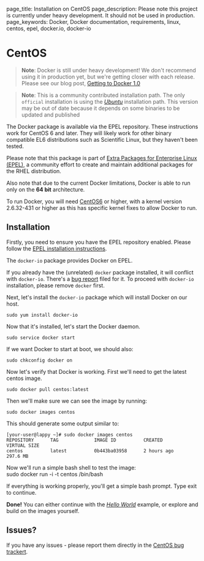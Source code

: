page_title: Installation on CentOS
page_description: Please note this project is currently under heavy development. It should not be used in production.
page_keywords: Docker, Docker documentation, requirements, linux, centos, epel, docker.io, docker-io

# CentOS 

> **Note**:
> Docker is still under heavy development! We don't recommend using it in
> production yet, but we're getting closer with each release. Please see
> our blog post, [Getting to Docker 1.0](
> http://blog.docker.io/2013/08/getting-to-docker-1-0/)

> **Note**:
> This is a community contributed installation path. The only `official`
> installation is using the [*Ubuntu*](../ubuntulinux/#ubuntu-linux)
> installation path. This version may be out of date because it depends on
> some binaries to be updated and published

The Docker package is available via the EPEL repository. These instructions work
for CentOS 6 and later. They will likely work for other binary compatible EL6 
distributions such as Scientific Linux, but they haven't been tested.

Please note that this package is part of [Extra Packages for Enterprise
Linux (EPEL)](https://fedoraproject.org/wiki/EPEL), a community effort
to create and maintain additional packages for the RHEL distribution.

Also note that due to the current Docker limitations, Docker is able to
run only on the **64 bit** architecture.

To run Docker, you will need [CentOS6](http://www.centos.org) or higher, with
a kernel version 2.6.32-431 or higher as this has specific kernel fixes
to allow Docker to run. 

## Installation

Firstly, you need to ensure you have the EPEL repository enabled. Please 
follow the [EPEL installation instructions](
https://fedoraproject.org/wiki/EPEL#How_can_I_use_these_extra_packages.3F).

The `docker-io` package provides Docker on EPEL.

If you already have the (unrelated) `docker` package
installed, it will conflict with `docker-io`.
There's a [bug report](
https://bugzilla.redhat.com/show_bug.cgi?id=1043676) filed for it.
To proceed with `docker-io` installation, please remove `docker` first.

Next, let's install the `docker-io` package which
will install Docker on our host.

    sudo yum install docker-io

Now that it's installed, let's start the Docker daemon.

    sudo service docker start

If we want Docker to start at boot, we should also:

    sudo chkconfig docker on

Now let's verify that Docker is working. First we'll need to get the latest 
centos image.

    sudo docker pull centos:latest

Then we'll make sure we can see the image by running:

    sudo docker images centos

This should generate some output similar to:

    [your-user@lappy ~]# sudo docker images centos
    REPOSITORY      TAG             IMAGE ID          CREATED             VIRTUAL SIZE
    centos          latest          0b443ba03958      2 hours ago         297.6 MB


Now we'll run a simple bash shell to test the image:     
    sudo docker run -i -t centos /bin/bash

If everything is working properly, you'll get a simple bash prompt. Type exit to continue.



**Done!**
You can either continue with the [*Hello World*](/examples/hello_world/#hello-world) example,
or explore and build on the images yourself.

## Issues?

If you have any issues - please report them directly in the
[CentOS bug trackert](
http://bugs.centos.org).

